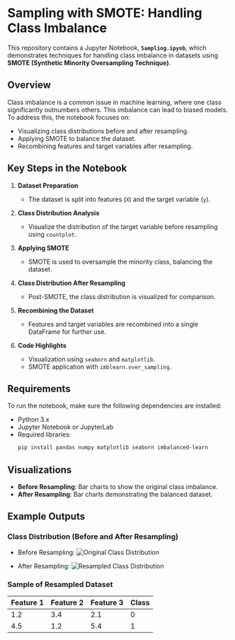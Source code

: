 # Sampling with SMOTE: Handling Class Imbalance

This repository contains a Jupyter Notebook, **`Sampling.ipynb`**, which demonstrates techniques for handling class imbalance in datasets using **SMOTE (Synthetic Minority Oversampling Technique)**. 

## Overview

Class imbalance is a common issue in machine learning, where one class significantly outnumbers others. This imbalance can lead to biased models. To address this, the notebook focuses on:
- Visualizing class distributions before and after resampling.
- Applying SMOTE to balance the dataset.
- Recombining features and target variables after resampling.

## Key Steps in the Notebook

1. **Dataset Preparation**  
   - The dataset is split into features (`X`) and the target variable (`y`).

2. **Class Distribution Analysis**  
   - Visualize the distribution of the target variable before resampling using `countplot`.

3. **Applying SMOTE**  
   - SMOTE is used to oversample the minority class, balancing the dataset.

4. **Class Distribution After Resampling**  
   - Post-SMOTE, the class distribution is visualized for comparison.

5. **Recombining the Dataset**  
   - Features and target variables are recombined into a single DataFrame for further use.

6. **Code Highlights**
   - Visualization using `seaborn` and `matplotlib`.
   - SMOTE application with `imblearn.over_sampling`.

## Requirements

To run the notebook, make sure the following dependencies are installed:
- Python 3.x
- Jupyter Notebook or JupyterLab
- Required libraries:
  ```bash
  pip install pandas numpy matplotlib seaborn imbalanced-learn
  ```

## Visualizations

- **Before Resampling**: Bar charts to show the original class imbalance.
- **After Resampling**: Bar charts demonstrating the balanced dataset.


## Example Outputs

### Class Distribution (Before and After Resampling)

- Before Resampling:
  ![Original Class Distribution](path-to-image-before.png)

- After Resampling:
  ![Resampled Class Distribution](path-to-image-after.png)

### Sample of Resampled Dataset
| Feature 1 | Feature 2 | Feature 3 | Class |
|-----------|-----------|-----------|-------|
| 1.2       | 3.4       | 2.1       | 0     |
| 4.5       | 1.2       | 5.4       | 1     |
